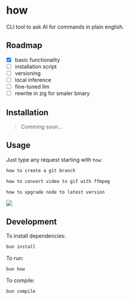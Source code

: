 # how

CLI tool to ask AI for commands in plain english.

## Roadmap

- [x] basic functionality
- [ ] installation script
- [ ] versioning
- [ ] local inference
- [ ] fine-tuned llm
- [ ] rewrite in zig for smaler binary

## Installation

> Comming soon...

## Usage

Just type any request starting with `how`:

```bash
how to create a git branch
```

```bash
how to convert video to gif with ffmpeg
```

```bash
how to upgrade node to latest version
```

<img src="./demo.gif">

## Development

To install dependencies:

```bash
bun install
```

To run:

```bash
bun how
```

To compile:

```bash
bun compile
```
